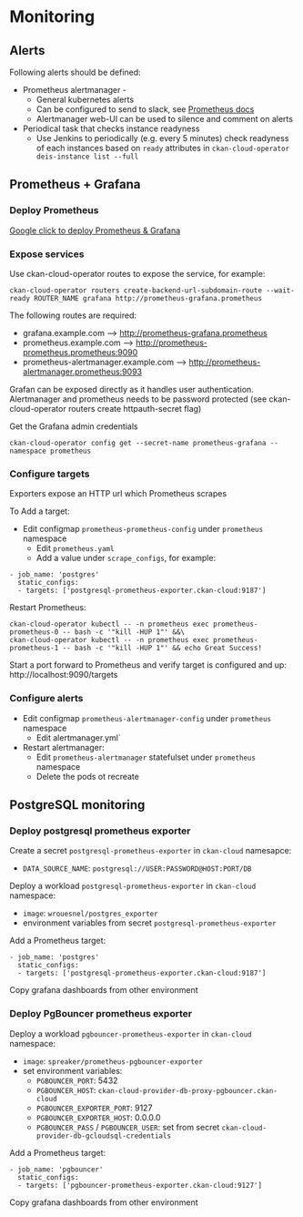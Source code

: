 # Monitoring

## Alerts

Following alerts should be defined:

* Prometheus alertmanager - 
  * General kubernetes alerts
  * Can be configured to send to slack, see [Prometheus docs](https://prometheus.io/docs/alerting/alertmanager/)
  * Alertmanager web-UI can be used to silence and comment on alerts
* Periodical task that checks instance readyness
  * Use Jenkins to periodically (e.g. every 5 minutes) check readyness of each instances based on `ready` attributes in `ckan-cloud-operator deis-instance list --full`

## Prometheus + Grafana

### Deploy Prometheus

[Google click to deploy Prometheus & Grafana](https://console.cloud.google.com/marketplace/details/google/prometheus?q=prometheus)

### Expose services

Use ckan-cloud-operator routes to expose the service, for example:

```
ckan-cloud-operator routers create-backend-url-subdomain-route --wait-ready ROUTER_NAME grafana http://prometheus-grafana.prometheus
```

The following routes are required:

* grafana.example.com --> http://prometheus-grafana.prometheus
* prometheus.example.com --> http://prometheus-prometheus.prometheus:9090
* prometheus-alertmanager.example.com --> http://prometheus-alertmanager.prometheus:9093

Grafan can be exposed directly as it handles user authentication. Alertmanager and prometheus needs to be password protected (see ckan-cloud-operator routers create httpauth-secret flag)

Get the Grafana admin credentials

```
ckan-cloud-operator config get --secret-name prometheus-grafana --namespace prometheus
```

### Configure targets

Exporters expose an HTTP url which Prometheus scrapes

To Add a target:

* Edit configmap `prometheus-prometheus-config` under `prometheus` namespace
  * Edit `prometheus.yaml`
  * Add a value under `scrape_configs`, for example:

```
- job_name: 'postgres'
  static_configs:
  - targets: ['postgresql-prometheus-exporter.ckan-cloud:9187']
```

Restart Prometheus:

```
ckan-cloud-operator kubectl -- -n prometheus exec prometheus-prometheus-0 -- bash -c '"kill -HUP 1"' &&\
ckan-cloud-operator kubectl -- -n prometheus exec prometheus-prometheus-1 -- bash -c '"kill -HUP 1"' && echo Great Success!
```

Start a port forward to Prometheus and verify target is configured and up: http://localhost:9090/targets

### Configure alerts

* Edit configmap `prometheus-alertmanager-config` under `prometheus` namespace
  * Edit alertmanager.yml`
* Restart alertmanager:
  * Edit `prometheus-alertmanager` statefulset under `prometheus` namespace
  * Delete the pods ot recreate

## PostgreSQL monitoring

### Deploy postgresql prometheus exporter

Create a secret `postgresql-prometheus-exporter` in `ckan-cloud` namesapce:
* `DATA_SOURCE_NAME`: `postgresql://USER:PASSWORD@HOST:PORT/DB`

Deploy a workload `postgresql-prometheus-exporter` in `ckan-cloud` namespace:
* `image`: `wrouesnel/postgres_exporter`
* environment variables from secret `postgresql-prometheus-exporter`

Add a Prometheus target:

```
- job_name: 'postgres'
  static_configs:
  - targets: ['postgresql-prometheus-exporter.ckan-cloud:9187']
```

Copy grafana dashboards from other environment

### Deploy PgBouncer prometheus exporter

Deploy a workload `pgbouncer-prometheus-exporter` in `ckan-cloud` namespace:
* `image`: `spreaker/prometheus-pgbouncer-exporter`
* set environment variables:
  * `PGBOUNCER_PORT`: 5432
  * `PGBOUNCER_HOST`: `ckan-cloud-provider-db-proxy-pgbouncer.ckan-cloud`
  * `PGBOUNCER_EXPORTER_PORT`: 9127
  * `PGBOUNCER_EXPORTER_HOST`: 0.0.0.0
  * `PGBOUNCER_PASS` / `PGBOUNCER_USER`: set from secret `ckan-cloud-provider-db-gcloudsql-credentials`

Add a Prometheus target:

```
- job_name: 'pgbouncer'
  static_configs:
  - targets: ['pgbouncer-prometheus-exporter.ckan-cloud:9127']
```

Copy grafana dashboards from other environment
